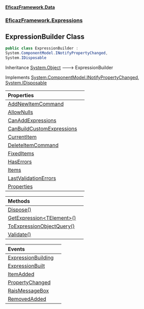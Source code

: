 #### [EficazFramework.Data](EficazFrameworkData.md 'EficazFramework Data')
### [EficazFramework.Expressions](EficazFrameworkData.md#EficazFramework.Expressions 'EficazFramework.Expressions')

## ExpressionBuilder Class

```csharp
public class ExpressionBuilder :
System.ComponentModel.INotifyPropertyChanged,
System.IDisposable
```

Inheritance [System.Object](https://docs.microsoft.com/en-us/dotnet/api/System.Object 'System.Object') &#129106; ExpressionBuilder

Implements [System.ComponentModel.INotifyPropertyChanged](https://docs.microsoft.com/en-us/dotnet/api/System.ComponentModel.INotifyPropertyChanged 'System.ComponentModel.INotifyPropertyChanged'), [System.IDisposable](https://docs.microsoft.com/en-us/dotnet/api/System.IDisposable 'System.IDisposable')

| Properties | |
| :--- | :--- |
| [AddNewItemCommand](EficazFramework.Expressions/ExpressionBuilder/AddNewItemCommand.md 'EficazFramework.Expressions.ExpressionBuilder.AddNewItemCommand') | |
| [AllowNulls](EficazFramework.Expressions/ExpressionBuilder/AllowNulls.md 'EficazFramework.Expressions.ExpressionBuilder.AllowNulls') | |
| [CanAddExpressions](EficazFramework.Expressions/ExpressionBuilder/CanAddExpressions.md 'EficazFramework.Expressions.ExpressionBuilder.CanAddExpressions') | |
| [CanBuildCustomExpressions](EficazFramework.Expressions/ExpressionBuilder/CanBuildCustomExpressions.md 'EficazFramework.Expressions.ExpressionBuilder.CanBuildCustomExpressions') | |
| [CurrentItem](EficazFramework.Expressions/ExpressionBuilder/CurrentItem.md 'EficazFramework.Expressions.ExpressionBuilder.CurrentItem') | |
| [DeleteItemCommand](EficazFramework.Expressions/ExpressionBuilder/DeleteItemCommand.md 'EficazFramework.Expressions.ExpressionBuilder.DeleteItemCommand') | |
| [FixedItems](EficazFramework.Expressions/ExpressionBuilder/FixedItems.md 'EficazFramework.Expressions.ExpressionBuilder.FixedItems') | |
| [HasErrors](EficazFramework.Expressions/ExpressionBuilder/HasErrors.md 'EficazFramework.Expressions.ExpressionBuilder.HasErrors') | |
| [Items](EficazFramework.Expressions/ExpressionBuilder/Items.md 'EficazFramework.Expressions.ExpressionBuilder.Items') | |
| [LastValidationErrors](EficazFramework.Expressions/ExpressionBuilder/LastValidationErrors.md 'EficazFramework.Expressions.ExpressionBuilder.LastValidationErrors') | |
| [Properties](EficazFramework.Expressions/ExpressionBuilder/Properties.md 'EficazFramework.Expressions.ExpressionBuilder.Properties') | |

| Methods | |
| :--- | :--- |
| [Dispose()](EficazFramework.Expressions/ExpressionBuilder/Dispose().md 'EficazFramework.Expressions.ExpressionBuilder.Dispose()') | |
| [GetExpression&lt;TElement&gt;()](EficazFramework.Expressions/ExpressionBuilder/GetExpression_TElement_().md 'EficazFramework.Expressions.ExpressionBuilder.GetExpression<TElement>()') | |
| [ToExpressionObjectQuery()](EficazFramework.Expressions/ExpressionBuilder/ToExpressionObjectQuery().md 'EficazFramework.Expressions.ExpressionBuilder.ToExpressionObjectQuery()') | |
| [Validate()](EficazFramework.Expressions/ExpressionBuilder/Validate().md 'EficazFramework.Expressions.ExpressionBuilder.Validate()') | |

| Events | |
| :--- | :--- |
| [ExpressionBuilding](EficazFramework.Expressions/ExpressionBuilder/ExpressionBuilding.md 'EficazFramework.Expressions.ExpressionBuilder.ExpressionBuilding') | |
| [ExpressionBuilt](EficazFramework.Expressions/ExpressionBuilder/ExpressionBuilt.md 'EficazFramework.Expressions.ExpressionBuilder.ExpressionBuilt') | |
| [ItemAdded](EficazFramework.Expressions/ExpressionBuilder/ItemAdded.md 'EficazFramework.Expressions.ExpressionBuilder.ItemAdded') | |
| [PropertyChanged](EficazFramework.Expressions/ExpressionBuilder/PropertyChanged.md 'EficazFramework.Expressions.ExpressionBuilder.PropertyChanged') | |
| [RaisMessageBox](EficazFramework.Expressions/ExpressionBuilder/RaisMessageBox.md 'EficazFramework.Expressions.ExpressionBuilder.RaisMessageBox') | |
| [RemovedAdded](EficazFramework.Expressions/ExpressionBuilder/RemovedAdded.md 'EficazFramework.Expressions.ExpressionBuilder.RemovedAdded') | |
